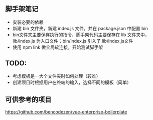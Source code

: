 ## 脚手架笔记
* 安装必要的依赖
* 新建 bin 文件夹，新建 index.js 文件，并在 package.json 中配置 bin
* bin文件夹主要保存执行的指令，脚手架代码主要保存在 lib 文件夹中，lib/index.js 为入口文件；bin/index.js 引入了 lib/index.js文件
* 使用 npm link 做全局软连接，开始测试脚手架

## TODO:
* 考虑模板是一大个文件夹时如何处理（较难）
* 创建项目时根据用户在终端的输入，选择不同的模板（简单）

## 可供参考的项目
https://github.com/bencodezen/vue-enterprise-boilerplate
